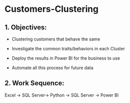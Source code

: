 # Customers-Clustering


## **1. Objectives:**
- Clustering customers that behave the same

- Investigate the common traits/behaviors in each Cluster

- Deploy the results in Power BI for the business to use

- Automate all this process for future data

## **2. Work Sequence:** 
Excel -> SQL Server-> Python -> SQL Server -> Power BI

